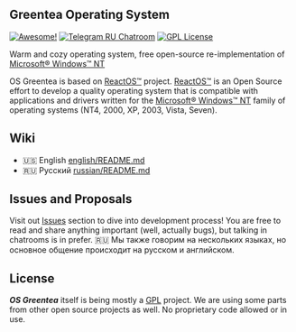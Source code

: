 ## Greentea Operating System

[![Awesome!](https://cdn.rawgit.com/sindresorhus/awesome/d7305f38d29fed78fa85652e3a63e154dd8e8829/media/badge.svg)](https://github.com/OSGreentea/Kernel)
[![Telegram RU Chatroom](https://img.shields.io/badge/Telegram-Greentea%20RU-blue.svg)](https://telegram.me/greentea_ru)
[![GPL License](https://img.shields.io/badge/License-GNU%20GPLv2-green.svg?style=flat)](https://github.com/OSGreentea/Greentea#license)

Warm and cozy operating system, free open-source re-implementation of [Microsoft® Windows™ NT](https://en.wikipedia.org/wiki/Windows_NT)

OS Greentea is based on [ReactOS™](https://en.wikipedia.org/wiki/ReactOS) project. [ReactOS™](https://en.wikipedia.org/wiki/ReactOS) is an Open Source effort to develop a quality operating system that is compatible with applications and drivers written for the [Microsoft® Windows™ NT](https://en.wikipedia.org/wiki/Windows_NT) family of operating systems (NT4, 2000, XP, 2003, Vista, Seven).

## Wiki

* :us: English [english/README.md](english/README.md)
* :ru: Русский [russian/README.md](russian/README.md)

## Issues and Proposals

Visit out [Issues](https://github.com/OSGreentea/Greentea/issues) section to dive into development process! You are free to read and share anything important (well, actually bugs), but talking in chatrooms is in prefer. :ru: Мы также говорим на нескольких языках, но основное общение происходит на русском и английском.

## License

___OS Greentea___ itself is being mostly a [GPL](https://en.wikipedia.org/wiki/GNU_General_Public_License) project. We are using some parts from other open source projects as well. No proprietary code allowed or in use.
